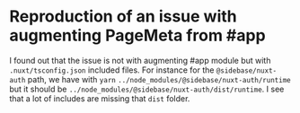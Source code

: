 # Reproduction of an issue with augmenting PageMeta from #app


I found out that the issue is not with augmenting #app module but with `.nuxt/tsconfig.json` included files.
For instance for the `@sidebase/nuxt-auth` path, we have with `yarn` `../node_modules/@sidebase/nuxt-auth/runtime` but it should be `../node_modules/@sidebase/nuxt-auth/dist/runtime`. I see that a lot of includes are missing that `dist` folder.